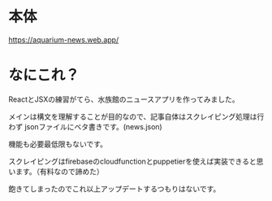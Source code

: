 # 本体
https://aquarium-news.web.app/

# なにこれ？
ReactとJSXの練習がてら、水族館のニュースアプリを作ってみました。

メインは構文を理解することが目的なので、記事自体はスクレイピング処理は行わず
jsonファイルにベタ書きです。(news.json)

機能も必要最低限もないです。

スクレイピングはfirebaseのcloudfunctionとpuppetierを使えば実装できると思います。（有料なので諦めた）

飽きてしまったのでこれ以上アップデートするつもりはないです。

